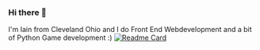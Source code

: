 ### Hi there 👋

I'm Iain from Cleveland Ohio and I do Front End Webdevelopment and a bit of Python Game development :) 
[![Readme Card](https://github-readme-stats.vercel.app/api/pin/?username=Iain-York&repo=github-readme-stats)](https://github.com/anuraghazra/github-readme-stats)

